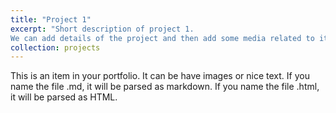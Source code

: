 ```yaml
---
title: "Project 1"
excerpt: "Short description of project 1.
We can add details of the project and then add some media related to it. <br/><img src='/images/500x300.png'>"
collection: projects
---
```


This is an item in your portfolio. It can be have images or nice text. If you name the file .md, it will be parsed as markdown. If you name the file .html, it will be parsed as HTML. 
